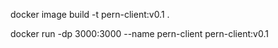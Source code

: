  docker image build -t pern-client:v0.1 .
 
 docker run -dp 3000:3000 --name pern-client  pern-client:v0.1
